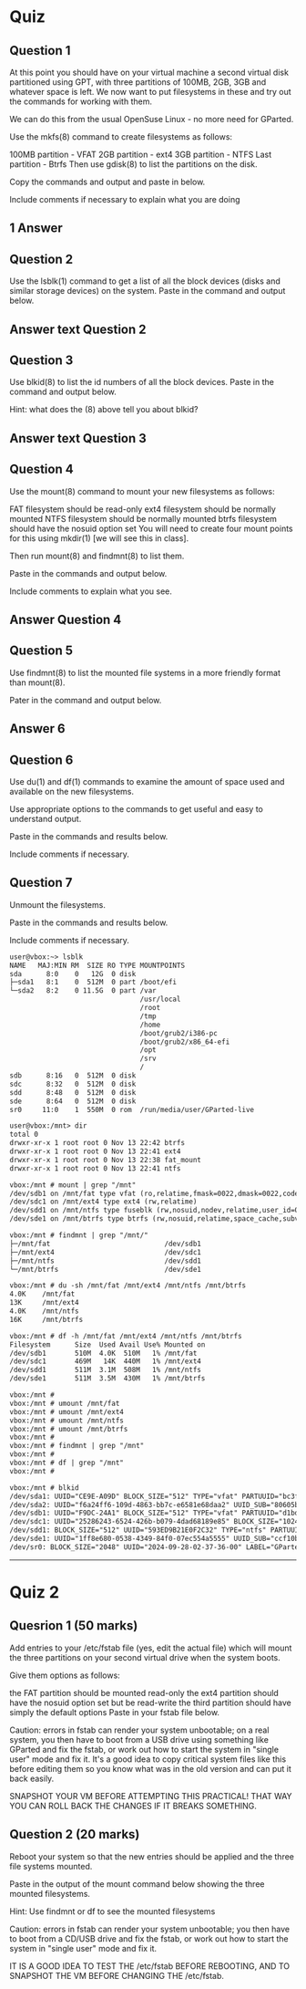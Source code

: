 
# Quiz

## Question 1 

At this point you should have on your virtual machine a second virtual disk partitioned using GPT, with three partitions of 100MB, 2GB, 3GB and whatever space is left. We now want to put filesystems in these and try out the commands for working with them.

We can do this from the usual OpenSuse Linux - no more need for GParted.

Use the mkfs(8) command to create filesystems as follows:

100MB partition - VFAT
2GB partition - ext4
3GB partition - NTFS
Last partition - Btrfs
Then use gdisk(8) to list the partitions on the disk.

Copy the commands and output and paste in below.

Include comments if necessary to explain what you are doing

## 1 Answer 


## Question 2

Use the lsblk(1) command to get a list of all the block devices (disks and similar storage devices) on the system. Paste in the command and output below.

## Answer text Question 2

## Question 3

Use blkid(8) to list the id numbers of all the block devices. Paste in the command and output below.

Hint: what does the (8) above tell you about blkid?

## Answer text Question 3

## Question 4

Use the mount(8) command to mount your new filesystems as follows:

FAT filesystem should be read-only
ext4 filesystem should be normally mounted
NTFS filesystem should be normally mounted
btrfs filesystem should have the nosuid option set
You will need to create four mount points for this using mkdir(1) [we will see this in class].

Then run mount(8) and findmnt(8) to list them.

Paste in the commands and output below.

Include comments to explain what you see.

## Answer Question 4

## Question 5

Use findmnt(8) to list the mounted file systems in a more friendly format than mount(8).

Pater in the command and output below.

## Answer 6

## Question 6

Use du(1) and df(1) commands to examine the amount of space used and available on the new filesystems.

Use appropriate options to the commands to get useful and easy to understand output.

Paste in the commands and results below.

Include comments if necessary.

## Question 7

Unmount the filesystems.

 

Paste in the commands and results below.

Include comments if necessary.


```txt
user@vbox:~> lsblk
NAME   MAJ:MIN RM  SIZE RO TYPE MOUNTPOINTS
sda      8:0    0   12G  0 disk 
├─sda1   8:1    0  512M  0 part /boot/efi
└─sda2   8:2    0 11.5G  0 part /var
                                /usr/local
                                /root
                                /tmp
                                /home
                                /boot/grub2/i386-pc
                                /boot/grub2/x86_64-efi
                                /opt
                                /srv
                                /
sdb      8:16   0  512M  0 disk 
sdc      8:32   0  512M  0 disk 
sdd      8:48   0  512M  0 disk 
sde      8:64   0  512M  0 disk 
sr0     11:0    1  550M  0 rom  /run/media/user/GParted-live

user@vbox:/mnt> dir
total 0
drwxr-xr-x 1 root root 0 Nov 13 22:42 btrfs
drwxr-xr-x 1 root root 0 Nov 13 22:41 ext4
drwxr-xr-x 1 root root 0 Nov 13 22:38 fat_mount
drwxr-xr-x 1 root root 0 Nov 13 22:41 ntfs

vbox:/mnt # mount | grep "/mnt"
/dev/sdb1 on /mnt/fat type vfat (ro,relatime,fmask=0022,dmask=0022,codepage=437,iocharset=iso8859-1,shortname=mixed,errors=remount-ro)
/dev/sdc1 on /mnt/ext4 type ext4 (rw,relatime)
/dev/sdd1 on /mnt/ntfs type fuseblk (rw,nosuid,nodev,relatime,user_id=0,group_id=0,allow_other,blksize=4096)
/dev/sde1 on /mnt/btrfs type btrfs (rw,nosuid,relatime,space_cache,subvolid=5,subvol=/)
```

```txt
vbox:/mnt # findmnt | grep "/mnt/"
├─/mnt/fat                            /dev/sdb1                           vfat            ro,relatime,fmask=0022,dmask=0022,codepage=437,iocharset=iso8859-1,shortname=mixed,errors=remount-ro
├─/mnt/ext4                           /dev/sdc1                           ext4            rw,relatime
├─/mnt/ntfs                           /dev/sdd1                           fuseblk         rw,nosuid,nodev,relatime,user_id=0,group_id=0,allow_other,blksize=4096
└─/mnt/btrfs                          /dev/sde1                           btrfs           rw,nosuid,relatime,space_cache,subvolid=5,subvol=/
```

```txt
vbox:/mnt # du -sh /mnt/fat /mnt/ext4 /mnt/ntfs /mnt/btrfs
4.0K    /mnt/fat
13K     /mnt/ext4
4.0K    /mnt/ntfs
16K     /mnt/btrfs

vbox:/mnt # df -h /mnt/fat /mnt/ext4 /mnt/ntfs /mnt/btrfs
Filesystem      Size  Used Avail Use% Mounted on
/dev/sdb1       510M  4.0K  510M   1% /mnt/fat
/dev/sdc1       469M   14K  440M   1% /mnt/ext4
/dev/sdd1       511M  3.1M  508M   1% /mnt/ntfs
/dev/sde1       511M  3.5M  430M   1% /mnt/btrfs
```

```txt
vbox:/mnt # 
vbox:/mnt # umount /mnt/fat
vbox:/mnt # umount /mnt/ext4
vbox:/mnt # umount /mnt/ntfs
vbox:/mnt # umount /mnt/btrfs
vbox:/mnt # 
vbox:/mnt # findmnt | grep "/mnt"
vbox:/mnt # 
vbox:/mnt # df | grep "/mnt"
vbox:/mnt #
```

```txt
vbox:/mnt # blkid
/dev/sda1: UUID="CE9E-A09D" BLOCK_SIZE="512" TYPE="vfat" PARTUUID="bc3f902f-e8b2-47da-8d65-12968b27ff00"
/dev/sda2: UUID="f6a24ff6-109d-4863-bb7c-e6581e68daa2" UUID_SUB="80605b53-1b96-45b9-9dd1-6f41b7028cec" BLOCK_SIZE="4096" TYPE="btrfs" PARTUUID="73892896-59b6-4376-9e99-ffb479a56904"
/dev/sdb1: UUID="F9DC-24A1" BLOCK_SIZE="512" TYPE="vfat" PARTUUID="d1bd079c-01"
/dev/sdc1: UUID="25286243-6524-426b-b079-4dad68189e85" BLOCK_SIZE="1024" TYPE="ext4" PARTUUID="e7dfdfd7-01"
/dev/sdd1: BLOCK_SIZE="512" UUID="593ED9B21E0F2C32" TYPE="ntfs" PARTUUID="db9754cc-01"
/dev/sde1: UUID="1ff8e680-0538-4349-84f0-07ec554a5555" UUID_SUB="ccf10b38-f605-475a-9da8-46081ba446b4" BLOCK_SIZE="4096" TYPE="btrfs" PARTUUID="9c58d406-01"
/dev/sr0: BLOCK_SIZE="2048" UUID="2024-09-28-02-37-36-00" LABEL="GParted-live" TYPE="iso9660" PTUUID="2bb2e5d0" PTTYPE="dos"
```

---

# Quiz 2

## Quesrion 1 (50 marks)

Add entries to your /etc/fstab file (yes, edit the actual file) which will mount the three partitions on your second virtual drive when the system boots.

Give them options as follows:

the FAT partition should be mounted read-only
the ext4 partition should have the nosuid option set but be read-write
the third partition should have simply the default options
Paste in your fstab file below.

 

Caution: errors in fstab can render your system unbootable; on a real system, you then have to boot from a USB drive using something like GParted and fix the fstab, or work out how to start the system in "single user" mode and fix it. It's a good idea to copy critical system files like this before editing them so you know what was in the old version and can put it back easily.

SNAPSHOT YOUR VM BEFORE ATTEMPTING THIS PRACTICAL! THAT WAY YOU CAN ROLL BACK THE CHANGES IF IT BREAKS SOMETHING.

## Question 2 (20 marks)

Reboot your system so that the new entries should be applied and the three file systems mounted.

Paste in the output of the mount command below showing the three mounted filesystems.

Hint: Use findmnt or df to see the mounted filesystems

 

Caution: errors in fstab can render your system unbootable; you then have to boot from a CD/USB drive and fix the fstab, or work out how to start the system in "single user" mode and fix it.

IT IS A GOOD IDEA TO TEST THE /etc/fstab BEFORE REBOOTING, AND TO SNAPSHOT THE VM BEFORE CHANGING THE /etc/fstab.
